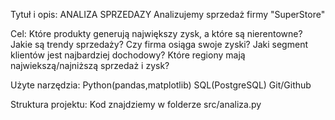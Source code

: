 Tytuł i opis:
ANALIZA SPRZEDAZY
Analizujemy sprzedaż firmy "SuperStore"

Cel:
Które produkty generują największy zysk, a które są nierentowne?
Jakie są trendy sprzedaży?
Czy firma osiąga swoje zyski?
Jaki segment klientów jest najbardziej dochodowy?
Które regiony mają najwiekszą/najniższą sprzedaż i zysk?

Użyte narzędzia:
Python(pandas,matplotlib)
SQL(PostgreSQL)
Git/Github

Struktura projektu:
Kod znajdziemy w folderze src/analiza.py

